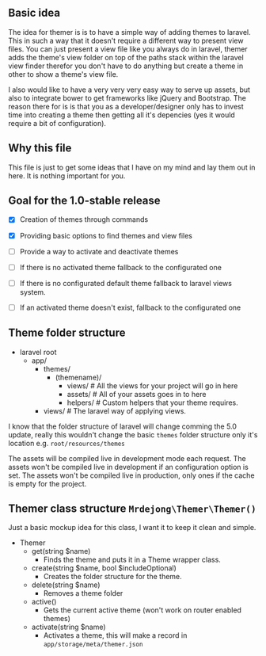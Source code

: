 ## Basic idea

The idea for themer is is to have a simple way of adding themes to laravel. This in such a way that it doesn't require a different way to present view files. You can just present a view file like you always do in laravel, themer adds the theme's view folder on top of the paths stack within the laravel view finder therefor you don't have to do anything but create a theme in other to show a theme's view file.

I also would like to have a very very very easy way to serve up assets, but also to integrate bower to get frameworks like jQuery and Bootstrap. The reason there for is is that you as a developer/designer only has to invest time into creating a theme then getting all it's depencies (yes it would require a bit of configuration).

## Why this file

This file is just to get some ideas that I have on my mind and lay them out in here. It is nothing important for you.

## Goal for the 1.0-stable release

- [x] Creation of themes through commands
- [x] Providing basic options to find themes and view files
- [ ] Provide a way to activate and deactivate themes
- [ ] If there is no activated theme fallback to the configurated one
- [ ] If there is no configurated default theme fallback to laravel views system.
- [ ] If an activated theme doesn't exist, fallback to the configurated one


## Theme folder structure

- laravel root
    + app/
        * themes/
            - (themename)/ 
                + views/ # All the views for your project will go in here
                + assets/ # All of your assets goes in to here
                + helpers/ # Custom helpers that your theme requires.
        * views/ # The laravel way of applying views.

I know that the folder structure of laravel will change comming the 5.0 update, really this wouldn't change the basic `themes` folder structure only it's location e.g. `root/resources/themes`

The assets will be compiled live in development mode each request.
The assets won't be compiled live in development if an configuration option is set.
The assets won't be compiled live in production, only ones if the cache is empty for the project.

## Themer class structure `Mrdejong\Themer\Themer()`

Just a basic mockup idea for this class, I want it to keep it clean and simple.

- Themer
    + get(string $name)
        * Finds the theme and puts it in a Theme wrapper class.
    + create(string $name, bool $includeOptional)
        * Creates the folder structure for the theme.
    + delete(string $name)
        * Removes a theme folder
    + active()
        * Gets the current active theme (won't work on router enabled themes)
    + activate(string $name)
        * Activates a theme, this will make a record in `app/storage/meta/themer.json`

